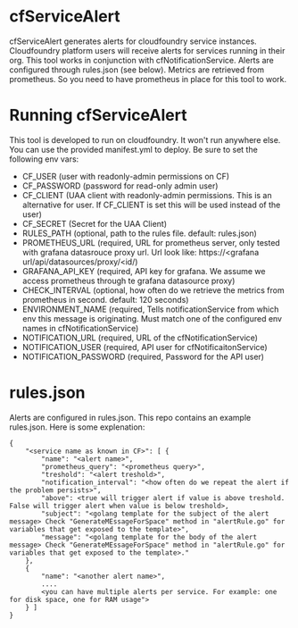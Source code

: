 # cfServiceAlert
cfServiceAlert generates alerts for cloudfoundry service instances. Cloudfoundry platform users will receive alerts for services running in their org. This tool works in conjunction with cfNotificationService. Alerts are configured through rules.json (see below). Metrics are retrieved from prometheus. So you need to have prometheus in place for this tool to work.

# Running cfServiceAlert
This tool is developed to run on cloudfoundry. It won't run anywhere else. You can use the provided manifest.yml to deploy. Be sure to set the following env vars:

- CF_USER (user with readonly-admin permissions on CF)
- CF_PASSWORD (password for read-only admin user)
- CF_CLIENT (UAA client with readonly-admin permissions. This is an alternative for user. If CF_CLIENT is set this will be used instead of the user)
- CF_SECRET (Secret for the UAA Client)
- RULES_PATH (optional, path to the rules file. default: rules.json)
- PROMETHEUS_URL (required, URL for prometheus server, only tested with grafana datasrouce proxy url. Url look like: https://<grafana url/api/datasources/proxy/<id/)
- GRAFANA_API_KEY (required, API key for grafana. We assume we access prometheus through te grafana datasource proxy)
- CHECK_INTERVAL (optional, how often do we retrieve the metrics from prometheus in second. default: 120 seconds)
- ENVIRONMENT_NAME (required, Tells notificationService from which env this message is originating. Must match one of the configured env names in cfNotificationService)
- NOTIFICATION_URL (required, URL of the cfNotificationService)
- NOTIFICATION_USER (required, API user for cfNotificaitonService)
- NOTIFICATION_PASSWORD (required, Password for the API user)

# rules.json
Alerts are configured in rules.json. This repo contains an example rules.json. Here is some explenation:

```
{
    "<service name as known in CF>": [ {
        "name": "<alert name>",
        "prometheus_query": "<prometheus query>",
        "treshold": "<alert treshold>",
        "notification_interval": "<how often do we repeat the alert if the problem persists>",
        "above": <true will trigger alert if value is above treshold. False will trigger alert when value is below treshold>,
        "subject": "<golang template for the subject of the alert message> Check "GenerateMEssageForSpace" method in "alertRule.go" for variables that get exposed to the template>",
        "message": "<golang template for the body of the alert message> Check "GenerateMEssageForSpace" method in "alertRule.go" for variables that get exposed to the template>."
    },
    {
        "name": "<another alert name>",
        ....
        <you can have multiple alerts per service. For example: one for disk space, one for RAM usage">
    } ]
}
```
